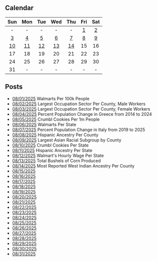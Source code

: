 ## Calendar

|Sun|Mon|Tue|Wed|Thu|Fri|Sat|
|:-:|:-:|:-:|:-:|:-:|:-:|:-:|
|-|-|-|-|-|[1](../../projects/stores/Walmart_Per_Capita/)|[2](../../projects/economics/Largest_Occupation_Sector_Per_County_Male/)|
|[3](../../projects/economics/Largest_Occupation_Sector_Per_County_Female/)|[4](../../projects/demography/Population_Change_Greece_2014-2024/)|[5](../../projects/restaurants/Crumbl_Cookies_Per_Capita/)|[6](../../projects/stores/Walmart_Per_State/)|[7](../../projects/demography/Population_Change_Italy_2019-2025/)|[8](../../projects/ethnicity/Hispanic_Ancestry_Per_County/)|[9](../../projects/ethnicity/Largest_Asian_Subgroup_Per_County/)|
|[10](../../projects/restaurants/Crumbl_Cookies_Per_State/)|[11](../../projects/ethnicity/Hispanic_Ancestry_Per_State/)|[12](../../projects/stores/Walmart_Wage_Per_State/)|[13](../../projects/agriculture/Corn_Production_Per_State/)|[14](../../projects/ethnicity/West_Indian_Per_County/)|15|16|
|17|18|19|20|21|22|23|
|24|25|26|27|28|29|30|
|31|-|-|-|-|-|-|

## Posts

* [08/01/2025](../../projects/stores/Walmart_Per_Capita/) Walmarts Per 100k People
* [08/02/2025](../../projects/economics/Largest_Occupation_Sector_Per_County_Male/) Largest Occupation Sector Per County, Male Workers
* [08/03/2025](../../projects/economics/Largest_Occupation_Sector_Per_County_Female/) Largest Occupation Sector Per County, Female Workers
* [08/04/2025](../../projects/demography/Population_Change_Greece_2014-2024/) Percent Population Change in Greece from 2014 to 2024
* [08/05/2025](../../projects/restaurants/Crumbl_Cookies_Per_Capita/) Crumbl Cookies Per 1m People
* [08/06/2025](../../projects/stores/Walmart_Per_State/) Walmarts Per State
* [08/07/2025](../../projects/demography/Population_Change_Italy_2019-2025/) Percent Population Change in Italy from 2019 to 2025
* [08/08/2025](../../projects/ethnicity/Hispanic_Ancestry_Per_County/) Hispanic Ancestry Per County
* [08/09/2025](../../projects/ethnicity/Largest_Asian_Subgroup_Per_County/) Largest Asian Racial Subgroup by County
* [08/10/2025](../../projects/restaurants/Crumbl_Cookies_Per_State/) Crumbl Cookies Per State
* [08/11/2025](../../projects/ethnicity/Hispanic_Ancestry_Per_State/) Hispanic Ancestry Per State
* [08/12/2025](../../projects/stores/Walmart_Wage_Per_State/) Walmart's Hourly Wage Per State
* [08/13/2025](../../projects/agriculture/Corn_Production_Per_State/) Total Bushels of Corn Produced
* [08/14/2025](../../projects/ethnicity/West_Indian_Per_County/) Most Reported West Indian Ancestry Per County
* [08/15/2025]()
* [08/16/2025]()
* [08/17/2025]()
* [08/18/2025]()
* [08/19/2025]()
* [08/20/2025]()
* [08/21/2025]()
* [08/22/2025]()
* [08/23/2025]()
* [08/24/2025]()
* [08/25/2025]()
* [08/26/2025]()
* [08/27/2025]()
* [08/28/2025]()
* [08/29/2025]()
* [08/30/2025]()
* [08/31/2025]()
